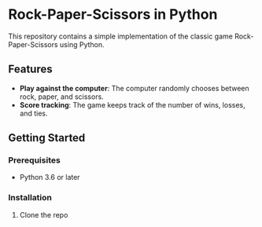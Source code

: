# Rock-Paper-Scissors in Python

This repository contains a simple implementation of the classic game Rock-Paper-Scissors using Python.

## Features

- **Play against the computer**: The computer randomly chooses between rock, paper, and scissors.
- **Score tracking**: The game keeps track of the number of wins, losses, and ties.

## Getting Started

### Prerequisites

- Python 3.6 or later

### Installation

1. Clone the repo
